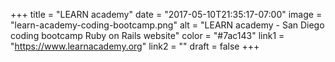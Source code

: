 +++
title = "LEARN academy"
date = "2017-05-10T21:35:17-07:00"
image = "learn-academy-coding-bootcamp.png"
alt = "LEARN academy - San Diego coding bootcamp Ruby on Rails website"
color = "#7ac143"
link1 = "https://www.learnacademy.org"
link2 = ""
draft = false
+++
